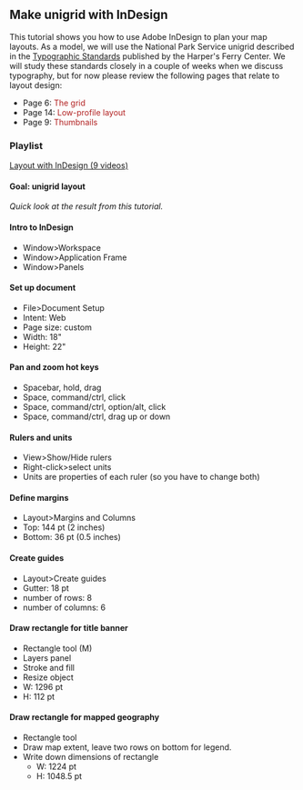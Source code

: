## Make unigrid with InDesign  

This tutorial shows you how to use Adobe InDesign to plan your map layouts. As a model, we will use the National Park Service unigrid described in the [Typographic Standards](http://public.gettysburg.edu/~jrudy/type-standards.pdf) published by the Harper's Ferry Center. We will study these standards closely in a couple of weeks when we discuss typography, but for now please review the following pages that relate to layout design:  

- Page 6: <span style="color:FireBrick"> The grid </span>   
- Page 14: <span style="color:FireBrick">Low-profile layout </span>  
- Page 9: <span style="color:FireBrick"> Thumbnails </span>

### Playlist  

[Layout with InDesign (9 videos)](https://youtube.com/playlist?list=PLdXGsLVpvp2paUuUbZ9LhW_FDBFxtcGOI)

#### Goal: unigrid layout        

_Quick look at the result from this tutorial._

#### Intro to InDesign  

- Window>Workspace  
- Window>Application Frame  
- Window>Panels   

#### Set up document    

- File>Document Setup
- Intent: Web      
- Page size: custom  
- Width: 18"
- Height: 22"    

#### Pan and zoom hot keys    

- Spacebar, hold, drag  
- Space, command/ctrl, click  
- Space, command/ctrl, option/alt, click  
- Space, command/ctrl, drag up or down    

#### Rulers and units  

- View>Show/Hide rulers  
- Right-click>select units  
- Units are properties of each ruler (so you have to change both)  

#### Define margins

- Layout>Margins and Columns  
- Top: 144 pt (2 inches)  
- Bottom: 36 pt (0.5 inches)  

#### Create guides  

- Layout>Create guides  
- Gutter: 18 pt
- number of rows: 8  
- number of columns: 6

#### Draw rectangle for title banner    

- Rectangle tool (M)
- Layers panel  
- Stroke and fill  
- Resize object  
- W: 1296 pt  
- H: 112 pt  

#### Draw rectangle for mapped geography

- Rectangle tool  
- Draw map extent, leave two rows on bottom for legend.
- Write down dimensions of rectangle
  - W: 1224 pt
  - H: 1048.5 pt
